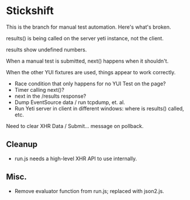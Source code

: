 Stickshift
==========

This is the branch for manual test automation. Here's what's broken.

results() is being called on the server yeti instance, not the client.

results show undefined numbers.

When a manual test is submitted, next() happens when it shouldn't.

When the other YUI fixtures are used, things appear to work correctly.

 - Race condition that only happens for no YUI Test on the page?
 - Timer calling next()?
 - next in the /results response?
 - Dump EventSource data / run tcpdump, et. al.
 - Run Yeti server in client in different windows: where is results() called, etc.

Need to clear XHR Data / Submit... message on pollback.

Cleanup
-------

 - run.js needs a high-level XHR API to use internally.

Misc.
-----
 - Remove evaluator function from run.js; replaced with json2.js.
